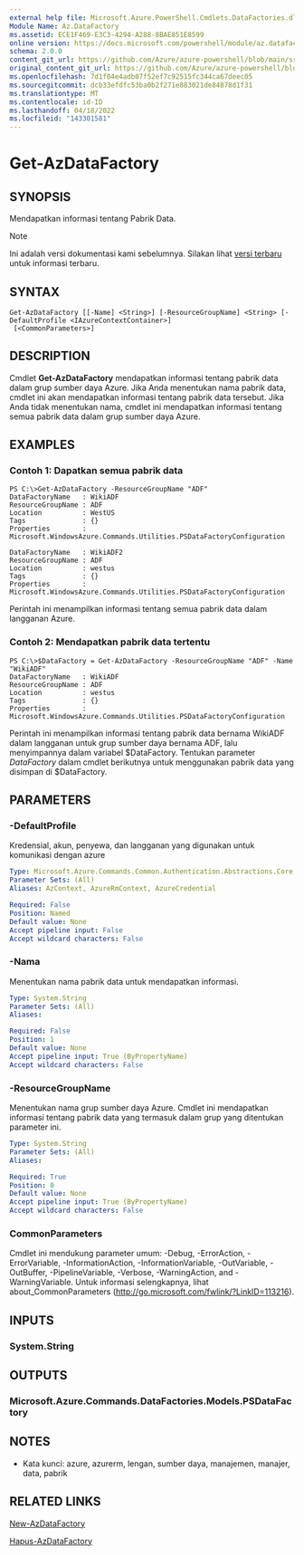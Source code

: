 ```yaml
---
external help file: Microsoft.Azure.PowerShell.Cmdlets.DataFactories.dll-Help.xml
Module Name: Az.DataFactory
ms.assetid: ECE1F469-E3C3-4294-A288-8BAE851E8599
online version: https://docs.microsoft.com/powershell/module/az.datafactory/get-azdatafactory
schema: 2.0.0
content_git_url: https://github.com/Azure/azure-powershell/blob/main/src/DataFactory/DataFactoryV2/help/Get-AzDataFactory.md
original_content_git_url: https://github.com/Azure/azure-powershell/blob/main/src/DataFactory/DataFactoryV2/help/Get-AzDataFactory.md
ms.openlocfilehash: 7d1f04e4adb07f52ef7c92515fc344ca67deec05
ms.sourcegitcommit: dcb33efdfc53ba0b2f271e883021de84878d1f31
ms.translationtype: MT
ms.contentlocale: id-ID
ms.lasthandoff: 04/18/2022
ms.locfileid: "143301581"
---
```

# Get-AzDataFactory

## SYNOPSIS
Mendapatkan informasi tentang Pabrik Data.

> [!NOTE]
>Ini adalah versi dokumentasi kami sebelumnya. Silakan lihat [versi terbaru](/powershell/module/az.datafactory/get-azdatafactory) untuk informasi terbaru.

## SYNTAX

```
Get-AzDataFactory [[-Name] <String>] [-ResourceGroupName] <String> [-DefaultProfile <IAzureContextContainer>]
 [<CommonParameters>]
```

## DESCRIPTION
Cmdlet **Get-AzDataFactory** mendapatkan informasi tentang pabrik data dalam grup sumber daya Azure.
Jika Anda menentukan nama pabrik data, cmdlet ini akan mendapatkan informasi tentang pabrik data tersebut.
Jika Anda tidak menentukan nama, cmdlet ini mendapatkan informasi tentang semua pabrik data dalam grup sumber daya Azure.

## EXAMPLES

### Contoh 1: Dapatkan semua pabrik data
```
PS C:\>Get-AzDataFactory -ResourceGroupName "ADF"
DataFactoryName   : WikiADF
ResourceGroupName : ADF
Location          : WestUS
Tags              : {}
Properties        : Microsoft.WindowsAzure.Commands.Utilities.PSDataFactoryConfiguration

DataFactoryName   : WikiADF2
ResourceGroupName : ADF
Location          : westus
Tags              : {}
Properties        : Microsoft.WindowsAzure.Commands.Utilities.PSDataFactoryConfiguration
```

Perintah ini menampilkan informasi tentang semua pabrik data dalam langganan Azure.

### Contoh 2: Mendapatkan pabrik data tertentu
```
PS C:\>$DataFactory = Get-AzDataFactory -ResourceGroupName "ADF" -Name "WikiADF"
DataFactoryName   : WikiADF
ResourceGroupName : ADF
Location          : westus
Tags              : {}
Properties        : Microsoft.WindowsAzure.Commands.Utilities.PSDataFactoryConfiguration
```

Perintah ini menampilkan informasi tentang pabrik data bernama WikiADF dalam langganan untuk grup sumber daya bernama ADF, lalu menyimpannya dalam variabel $DataFactory.
Tentukan parameter *DataFactory* dalam cmdlet berikutnya untuk menggunakan pabrik data yang disimpan di $DataFactory.

## PARAMETERS

### -DefaultProfile
Kredensial, akun, penyewa, dan langganan yang digunakan untuk komunikasi dengan azure

```yaml
Type: Microsoft.Azure.Commands.Common.Authentication.Abstractions.Core.IAzureContextContainer
Parameter Sets: (All)
Aliases: AzContext, AzureRmContext, AzureCredential

Required: False
Position: Named
Default value: None
Accept pipeline input: False
Accept wildcard characters: False
```

### -Nama
Menentukan nama pabrik data untuk mendapatkan informasi.

```yaml
Type: System.String
Parameter Sets: (All)
Aliases:

Required: False
Position: 1
Default value: None
Accept pipeline input: True (ByPropertyName)
Accept wildcard characters: False
```

### -ResourceGroupName
Menentukan nama grup sumber daya Azure.
Cmdlet ini mendapatkan informasi tentang pabrik data yang termasuk dalam grup yang ditentukan parameter ini.

```yaml
Type: System.String
Parameter Sets: (All)
Aliases:

Required: True
Position: 0
Default value: None
Accept pipeline input: True (ByPropertyName)
Accept wildcard characters: False
```

### CommonParameters
Cmdlet ini mendukung parameter umum: -Debug, -ErrorAction, -ErrorVariable, -InformationAction, -InformationVariable, -OutVariable, -OutBuffer, -PipelineVariable, -Verbose, -WarningAction, and -WarningVariable. Untuk informasi selengkapnya, lihat about_CommonParameters (http://go.microsoft.com/fwlink/?LinkID=113216).

## INPUTS

### System.String

## OUTPUTS

### Microsoft.Azure.Commands.DataFactories.Models.PSDataFactory

## NOTES
* Kata kunci: azure, azurerm, lengan, sumber daya, manajemen, manajer, data, pabrik

## RELATED LINKS

[New-AzDataFactory](./New-AzDataFactory.md)

[Hapus-AzDataFactory](./Remove-AzDataFactory.md)


